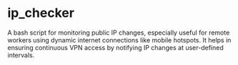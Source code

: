 # ip_checker
A bash script for monitoring public IP changes, especially useful for remote workers using dynamic internet connections like mobile hotspots. It helps in ensuring continuous VPN access by notifying IP changes at user-defined intervals.
